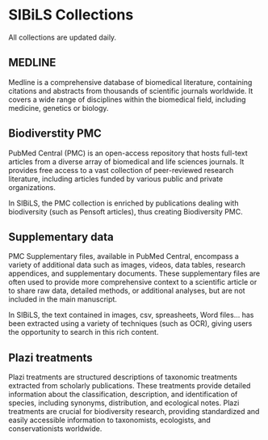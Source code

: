 # SIBiLS Collections

All collections are updated daily.

## MEDLINE

Medline is a comprehensive database of biomedical literature, containing citations and abstracts from thousands of scientific journals worldwide. It covers a wide range of disciplines within the biomedical field, including medicine, genetics or biology.

## Biodiverstity PMC

PubMed Central (PMC) is an open-access repository that hosts full-text articles from a diverse array of biomedical and life sciences journals. It provides free access to a vast collection of peer-reviewed research literature, including articles funded by various public and private organizations.

In SIBiLS, the PMC collection is enriched by publications dealing with biodiversity (such as Pensoft articles), thus creating Biodiversity PMC.

## Supplementary data

PMC Supplementary files, available in PubMed Central, encompass a variety of additional data such as images, videos, data tables, research appendices, and supplementary documents. These supplementary files are often used to provide more comprehensive context to a scientific article or to share raw data, detailed methods, or additional analyses, but are not included in the main manuscript.

In SIBiLS, the text contained in images, csv, spreasheets, Word files... has been extracted using a variety of techniques (such as OCR), giving users the opportunity to search in this rich content.

## Plazi treatments

Plazi treatments are structured descriptions of taxonomic treatments extracted from scholarly publications. These treatments provide detailed information about the classification, description, and identification of species, including synonyms, distribution, and ecological notes. Plazi treatments are crucial for biodiversity research, providing standardized and easily accessible information to taxonomists, ecologists, and conservationists worldwide.